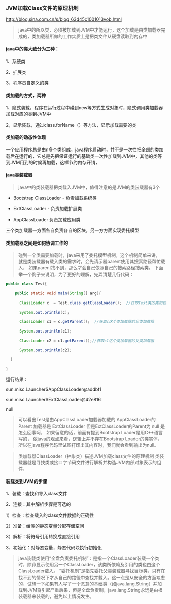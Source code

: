 

### JVM加载Class文件的原理机制

http://blog.sina.com.cn/s/blog_63d45c1001013yob.html

> java中的所以类，必须被加载到JVM中才能运行，这个加载是由类加载器完成的，类加载器所做的工作实质上是把类文件从硬盘读取到内存中

#### java中的类大致分为三种：

1、系统类

2、扩展类

3、程序员自定义的类

#### 类加载的方式，两种

1、隐式装载，程序在运行过程中碰到new等方式生成对象时，隐式调用类加载器加载对应的类到JVM中

2，显示装载，通过class.forName（）等方法，显示加载需要的类

#### 类加载的动态性体现
一个应用程序总是由n多个类组成，java程序启动时，并不是一次性把全部的类加载后在运行的，它总是先把保证运行的基础类一次性加载到JVM中，其他的类等到JVM用到的时候再加载，这样节约内存开销，

#### java类装载器

> java中的类装载器把类载入JVM中，值得注意的是JVM的类装载器有3个

- Bootstrap ClassLoader - 负责加载系统类

- ExtClassLoader - 负责加载扩展类

- AppClassLoader 负责加载应用类
 
三个类加载器一方面各自负责各自的区块，另一方方面实现委托模型

#### 类加载器之间是如何协调工作的

> 碰到一个类需要加载时，java采用了委托模型机制，这个机制简单来讲，
就是类装载器有载入类的需求时，会先请示器parent使用其搜索路径帮忙载入，
如果parent找不到，那么才会自己依照自己的搜索路径搜索类。
下面举一个例子来说明，为了更好的理解，先弄清楚几行代码：

```java
public class Test{
  
    public static void main(String[] arg){
  
      ClassLoader c  = Test.class.getClassLoader();  //获取Test类的类加载器
  
      System.out.println(c); 
  
      ClassLoader c1 = c.getParent();  //获取c这个类加载器的父类加载器
  
      System.out.println(c1);
  
      ClassLoader c2 = c1.getParent();//获取c1这个类加载器的父类加载器
  
      System.out.println(c2);
  
  }
  
}
```
运行结果：

sun.misc.Launcher$AppClassLoader@addbf1
  
sun.misc.Launcher$ExtClassLoader@42e816

null

> 可以看出Test是由AppClassLoader加载器加载的
AppClassLoader的Parent 加载器是 ExtClassLoader 
但是ExtClassLoader的Parent为 null 是怎么回事呵，
如果留意的话，前面有提到Bootstrap Loader是用C++语言写的，
依java的观点来看，逻辑上并不存在Bootstrap Loader的类实体，
所以在java程序代码里试图打印出其内容时，我们就会看到输出为null。
 
> 类加载器ClassLoader（抽象类）描述JVM加载class文件的原理机制
类装载器就是寻找类或接口字节码文件进行解析并构造JVM内部对象表示的组件，
#### 装载类到JVM的步骤

1、装载：查找和导入class文件

2、连接：其中解析步骤是可选的

1）检查：检查载入的class文件数据的正确性

2）准备：给类的静态变量分配存储空间

3）解析：将符号引用转换成直接引用

3、初始化：对静态变量，静态代码块执行初始化

> java装载类使用“全盘负责委托机制”：是指一个ClassLoader装载一个类时，除非显示使用另一个ClassLoader，该类所依赖及引用的类也由这个ClassLoader载入。
“委托机制”是指先委托父类装载器寻找目标类，只有在找不到的情况下才从自己的路径中查找并载入。这一点是从安全的方面考虑的，试想一下如果有人写了一个恶意的基础类（如java.lang.String）并加载到JVM将引起严重后果，但是全盘负责制，java.lang.String永远是由根装载器来装载的，避免以上情况发生。